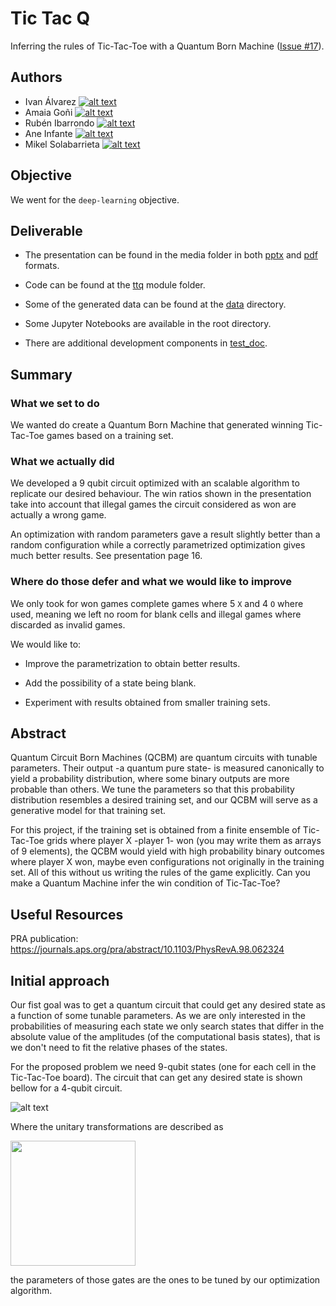 # Tic Tac Q

Inferring the rules of Tic-Tac-Toe with a Quantum Born Machine ([Issue \#17](https://github.com/qiskit-community/qiskit-hackathon-bilbao-19/issues/17)).

## Authors

* Ivan Álvarez [![alt text][octocat]](https://github.com/IvanA257)
* Amaia Goñi [![alt text][octocat]](https://github.com/amaiagoni)
* Rubén Ibarrondo [![alt text][octocat]](https://github.com/RubenIbarrondo)
* Ane Infante [![alt text][octocat]](https://github.com/aneinfante)
* Mikel Solabarrieta [![alt text][octocat]](https://github.com/mikelsr)

## Objective

We went for the `deep-learning` objective.

## Deliverable

* The presentation can be found in the media folder in both
[pptx](https://github.com/mikelsr/tic-tac-q/blob/master/media/Tic-Tac-Q_Presentation.pptx)
and
[pdf](https://github.com/mikelsr/tic-tac-q/blob/master/media/Tic-Tac-Q_Presentation.pdf)
formats.

* Code can be found at the [ttq](https://github.com/mikelsr/tic-tac-q/tree/master/ttq)
module folder.

* Some of the generated data can be found at the
[data](https://github.com/mikelsr/tic-tac-q/tree/master/data)
directory.

* Some Jupyter Notebooks are available in the root directory.

* There are additional development components in
[test_doc](https://github.com/mikelsr/tic-tac-q/tree/master/test_doc).

## Summary

### What we set to do

We wanted do create a Quantum Born Machine that generated winning Tic-Tac-Toe games based on a training set.

### What we actually did

We developed a 9 qubit circuit optimized with an scalable algorithm to replicate our desired behaviour.
The win ratios shown in the presentation take into account that illegal games the circuit considered
as won are actually a wrong game.

An optimization with random parameters gave a result slightly better than a random configuration while
a correctly parametrized optimization gives much better results. See presentation page 16.

### Where do those defer and what we would like to improve

We only took for won games complete games where 5 `X` and 4 `O` where used, meaning
we left no room for blank cells and illegal games where discarded as invalid games.

We would like to:

* Improve the parametrization to obtain better results.

* Add the possibility of a state being blank.

* Experiment with results obtained from smaller training sets.


## Abstract
Quantum Circuit Born Machines (QCBM) are quantum circuits with tunable parameters.
Their output -a quantum pure state- is measured canonically to yield a probability distribution,
where some binary outputs are more probable than others. We tune the parameters so that this
probability distribution resembles a desired training set, and our QCBM will serve as a generative
model for that training set.

For this project, if the training set is obtained from a finite ensemble of Tic-Tac-Toe grids where
player X -player 1- won (you may write them as arrays of 9 elements), the QCBM would yield with high
probability binary outcomes where player X won, maybe even configurations not originally in the
training set. All of this without us writing the rules of the game explicitly.
Can you make a Quantum Machine infer the win condition of Tic-Tac-Toe?

## Useful Resources

PRA publication: https://journals.aps.org/pra/abstract/10.1103/PhysRevA.98.062324

## Initial approach

Our fist goal was to get a quantum circuit that could get any desired state as a function of some tunable
parameters. As we are only interested in the probabilities of measuring each state we only search states
that differ in the absolute value of the amplitudes (of the computational basis states), that is we don't
need to fit the relative phases of the states.

For the proposed problem we need 9-qubit states (one for each cell in the Tic-Tac-Toe board).
The circuit that can get any desired state is shown bellow for a 4-qubit circuit.

![alt text](https://github.com/mikelsr/tic-tac-q/blob/master/media/img/State_maker_4-qubit.png "4-qubit Quantum Circuit to generate a desired quantum state (only the module of the amplitudes are selected).")

Where the unitary transformations are described as

<img src="https://github.com/mikelsr/tic-tac-q/blob/master/media/img/U3_thetaj.png" width="200"/>

the parameters of those gates are the ones to be tuned by our optimization algorithm.


[octocat]: http://i.imgur.com/9I6NRUm.png (GitHub icon)
